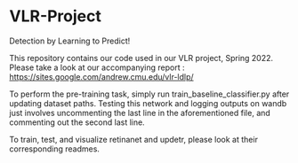 # VLR-Project
Detection by Learning to Predict!

This repository contains our code used in our VLR project, Spring 2022.
Please take a look at our accompanying report :
https://sites.google.com/andrew.cmu.edu/vlr-ldlp/

To perform the pre-training task, simply run train_baseline_classifier.py after updating dataset paths.
Testing this network and logging outputs on wandb just involves uncommenting the last line in the aforementioned file, and commenting out the second last line. 

To train, test, and visualize retinanet and updetr, please look at their corresponding readmes.

